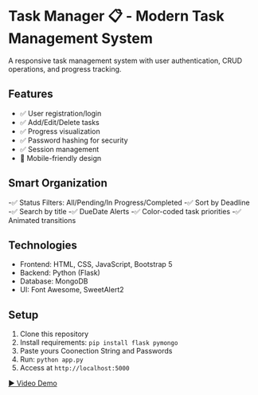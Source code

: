 # Task Manager 📋 - Modern Task Management System


A responsive task management system with user authentication, CRUD operations, and progress tracking.

## Features
- ✅ User registration/login
- ✅ Add/Edit/Delete tasks
- ✅ Progress visualization
- ✅ Password hashing for security
- ✅ Session management
- 📱 Mobile-friendly design

## Smart Organization
-✅ Status Filters: All/Pending/In Progress/Completed
-✅ Sort by Deadline
-✅ Search by title
-✅ DueDate Alerts
-✅ Color-coded task priorities
-✅ Animated transitions

## Technologies
- Frontend: HTML, CSS, JavaScript, Bootstrap 5
- Backend: Python (Flask)
- Database: MongoDB
- UI: Font Awesome, SweetAlert2

## Setup
1. Clone this repository
2. Install requirements: `pip install flask pymongo`
3. Paste yours Coonection String and Passwords
4. Run: `python app.py`
5. Access at `http://localhost:5000`

[▶ Video Demo](#) <!-- Add your video link later -->
